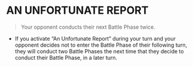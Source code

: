 # AN UNFORTUNATE REPORT

> Your opponent conducts their next Battle Phase twice.

*   If you activate “An Unfortunate Report” during your turn and your opponent decides not to enter the Battle Phase of their following turn, they will conduct two Battle Phases the next time that they decide to conduct their Battle Phase, in a later turn.
